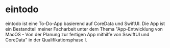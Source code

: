 # eintodo

eintodo ist eine To-Do-App basierend auf CoreData und SwiftUI. Die App ist ein Bestandteil meiner Facharbeit unter dem Thema "App-Entwicklung von MacOS - Von der Planung zur fertigen App mithilfe von SswiftUI und CoreData" in der Qualifikationsphase I.
